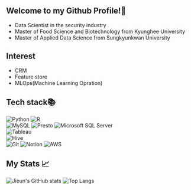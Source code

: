 ## Welcome to my Github Profile!👋
* Data Scientist in the security industry
* Master of Food Science and Biotechnology from Kyunghee University 
* Master of Applied Data Science from Sungkyunkwan University

## Interest
* CRM
* Feature store
* MLOps(Machine Learning Opration)

<h2> Tech stack📚 </h2>

![Python](https://img.shields.io/badge/Python-3776AB.svg?&style=for-the-badge&logo=Python&logoColor=white)
![R](https://img.shields.io/badge/R-276DC3.svg?&style=for-the-badge&logo=R&logoColor=white)
<br>
![MySQL](https://img.shields.io/badge/MySQL-4479A1?style=for-the-badge&logo=MySQL&logoColor=white)
![Presto](https://img.shields.io/badge/Presto-5890FF?style=for-the-badge&logo=Presto&logoColor=white)
![Microsoft SQL Server](https://img.shields.io/badge/MicrosoftSQLServer-CC2927?style=for-the-badge&logo=MicrosoftSQLServer&logoColor=white)
<br>
![Tableau](http://img.shields.io/badge/-Tableau-E97627?style=for-the-badge&logo=Tableau&logoColor=black)
<br>
![Hive](http://img.shields.io/badge/-Hive-FDEE21?style=for-the-badge&logo=ApacheHive&logoColor=black)
<br>
![Git](http://img.shields.io/badge/-Git-F05032?style=for-the-badge&logo=git&logoColor=ffffff)
![Notion](http://img.shields.io/badge/-Notion-000000?style=for-the-badge&logo=Notion&logoColor=white)
![AWS](https://img.shields.io/badge/AWS-232F3E?style=for-the-badge&logo=AWS&logoColor=white)

<h2> My Stats 📈 </h2>
  
![Jieun's GitHub stats](https://github-readme-stats.vercel.app/api?username=Jieun-Cheon&show_icons=true&theme=default)
![Top Langs](https://github-readme-stats.vercel.app/api/top-langs/?username=Jieun-Cheon&langs_count=5)
